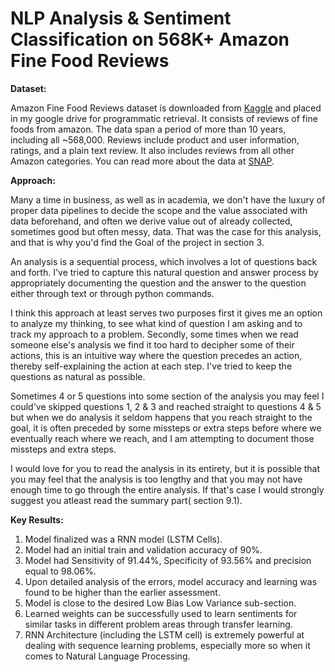 #  NLP Analysis & Sentiment Classification on 568K+ Amazon Fine Food Reviews 


**Dataset:**

Amazon Fine Food Reviews dataset is downloaded from [Kaggle](https://https://www.kaggle.com/snap/amazon-fine-food-reviews) and placed in my google drive for programmatic retrieval. It consists of reviews of fine foods from amazon. The data span a period of more than 10 years, including all ~568,000. Reviews include product and user information, ratings, and a plain text review. It also includes reviews from all other Amazon categories. You can read more about the data at [SNAP](https://snap.stanford.edu/data/web-FineFoods.html).

**Approach:**

Many a time in business, as well as in academia, we don't have the luxury of proper data pipelines to decide the scope and the value associated with data beforehand, and often we derive value out of already collected, sometimes good but often messy, data. That was the case for this analysis, and that is why you'd find the Goal of the project in section 3. 

An analysis is a sequential process, which involves a lot of questions back and forth. I've tried to capture this natural question and answer process by appropriately documenting the question and the answer to the question either through text or through python commands. 

I think this approach at least serves two purposes first it gives me an option to analyze my thinking, to see what kind of question I am asking and to track my approach to a problem. Secondly, some times when we read someone else's analysis we find it too hard to decipher some of their actions, this is an intuitive way where the question precedes an action, thereby self-explaining the action at each step. I've tried to keep the questions as natural as possible. 

Sometimes 4 or 5 questions into some section of the analysis you may feel I could've skipped questions 1, 2 & 3 and reached straight to questions 4 & 5 but when we do analysis it seldom happens that you reach straight to the goal, it is often preceded by some missteps or extra steps before where we eventually reach where we reach, and I am attempting to document those missteps and extra steps. 

I would love for you to read the analysis in its entirety, but it is possible that you may feel that the analysis is too lengthy and that you may not have enough time to go through the entire analysis. If that's case I would strongly suggest you atleast read the summary part( section 9.1). 

**Key Results:**

1. Model finalized was a RNN model (LSTM Cells).
2. Model had an initial train and validation accuracy of 90%.
3. Model had Sensitivity of 91.44%, Specificity of 93.56% and precision equal to 98.06%.
4. Upon detailed analysis of the errors, model accuracy and learning was found to be higher than the earlier assessment. 
5. Model is close to the desired Low Bias Low Variance sub-section.
6. Learned weights can be successfully used to learn sentiments for similar tasks in different problem areas through transfer learning.
7. RNN Architecture (including the LSTM cell) is extremely powerful at dealing with sequence learning problems, especially more so when it comes to Natural Language Processing.
